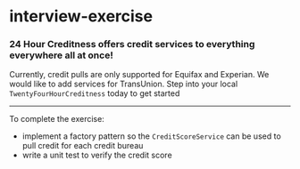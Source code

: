 # interview-exercise

### 24 Hour Creditness offers credit services to everything everywhere all at once!

Currently, credit pulls are only supported for Equifax and Experian. We would like to add services for TransUnion.
Step into your local `TwentyFourHourCreditness` today to get started

---
To complete the exercise:
- implement a factory pattern so the `CreditScoreService` can be used to pull credit for each credit bureau
- write a unit test to verify the credit score